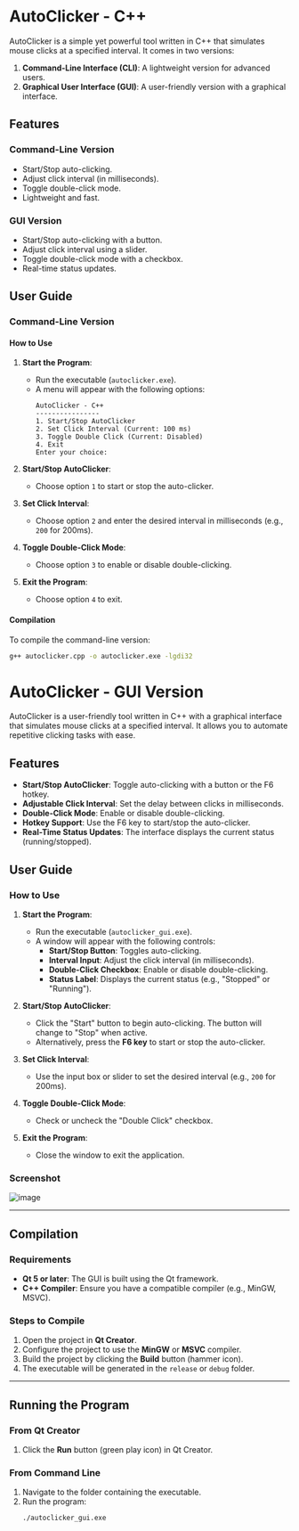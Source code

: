 # AutoClicker - C++

AutoClicker is a simple yet powerful tool written in C++ that simulates mouse clicks at a specified interval. It comes in two versions:
1. **Command-Line Interface (CLI)**: A lightweight version for advanced users.
2. **Graphical User Interface (GUI)**: A user-friendly version with a graphical interface.

## Features

### Command-Line Version
- Start/Stop auto-clicking.
- Adjust click interval (in milliseconds).
- Toggle double-click mode.
- Lightweight and fast.

### GUI Version
- Start/Stop auto-clicking with a button.
- Adjust click interval using a slider.
- Toggle double-click mode with a checkbox.
- Real-time status updates.

## User Guide

### Command-Line Version

#### How to Use
1. **Start the Program**:
   - Run the executable (`autoclicker.exe`).
   - A menu will appear with the following options:
     ```
     AutoClicker - C++
     ----------------
     1. Start/Stop AutoClicker
     2. Set Click Interval (Current: 100 ms)
     3. Toggle Double Click (Current: Disabled)
     4. Exit
     Enter your choice:
     ```

2. **Start/Stop AutoClicker**:
   - Choose option `1` to start or stop the auto-clicker.

3. **Set Click Interval**:
   - Choose option `2` and enter the desired interval in milliseconds (e.g., `200` for 200ms).

4. **Toggle Double-Click Mode**:
   - Choose option `3` to enable or disable double-clicking.

5. **Exit the Program**:
   - Choose option `4` to exit.

#### Compilation
To compile the command-line version:
```bash
g++ autoclicker.cpp -o autoclicker.exe -lgdi32
```
# AutoClicker - GUI Version

AutoClicker is a user-friendly tool written in C++ with a graphical interface that simulates mouse clicks at a specified interval. It allows you to automate repetitive clicking tasks with ease.

## Features

- **Start/Stop AutoClicker**: Toggle auto-clicking with a button or the F6 hotkey.
- **Adjustable Click Interval**: Set the delay between clicks in milliseconds.
- **Double-Click Mode**: Enable or disable double-clicking.
- **Hotkey Support**: Use the F6 key to start/stop the auto-clicker.
- **Real-Time Status Updates**: The interface displays the current status (running/stopped).

## User Guide

### How to Use

1. **Start the Program**:
   - Run the executable (`autoclicker_gui.exe`).
   - A window will appear with the following controls:
     - **Start/Stop Button**: Toggles auto-clicking.
     - **Interval Input**: Adjust the click interval (in milliseconds).
     - **Double-Click Checkbox**: Enable or disable double-clicking.
     - **Status Label**: Displays the current status (e.g., "Stopped" or "Running").

2. **Start/Stop AutoClicker**:
   - Click the "Start" button to begin auto-clicking. The button will change to "Stop" when active.
   - Alternatively, press the **F6 key** to start or stop the auto-clicker.

3. **Set Click Interval**:
   - Use the input box or slider to set the desired interval (e.g., `200` for 200ms).

4. **Toggle Double-Click Mode**:
   - Check or uncheck the "Double Click" checkbox.

5. **Exit the Program**:
   - Close the window to exit the application.

### Screenshot
![image](https://github.com/user-attachments/assets/75083206-6741-43cc-bf29-c325f7a91da9)



---

## Compilation

### Requirements
- **Qt 5 or later**: The GUI is built using the Qt framework.
- **C++ Compiler**: Ensure you have a compatible compiler (e.g., MinGW, MSVC).

### Steps to Compile
1. Open the project in **Qt Creator**.
2. Configure the project to use the **MinGW** or **MSVC** compiler.
3. Build the project by clicking the **Build** button (hammer icon).
4. The executable will be generated in the `release` or `debug` folder.

---

## Running the Program

### From Qt Creator
1. Click the **Run** button (green play icon) in Qt Creator.

### From Command Line
1. Navigate to the folder containing the executable.
2. Run the program:
   ```bash
   ./autoclicker_gui.exe
